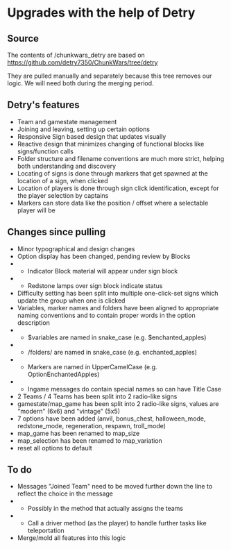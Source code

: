 # Upgrades with the help of Detry

## Source

The contents of /chunkwars_detry are based on https://github.com/detry7350/ChunkWars/tree/detry

They are pulled manually and separately because this tree removes our logic.
We will need both during the merging period.

## Detry's features

* Team and gamestate management
* Joining and leaving, setting up certain options
* Responsive Sign based design that updates visually
* Reactive design that minimizes changing of functional blocks like signs/function calls
* Folder structure and filename conventions are much more strict, helping both understanding and discovery
* Locating of signs is done through markers that get spawned at the location of a sign, when clicked
* Location of players is done through sign click identification, except for the player selection by captains
* Markers can store data like the position / offset where a selectable player will be

## Changes since pulling

* Minor typographical and design changes
* Option display has been changed, pending review by Blocks
* * Indicator Block material will appear under sign block
* * Redstone lamps over sign block indicate status
* Difficulty setting has been split into multiple one-click-set signs which update the group when one is clicked
* Variables, marker names and folders have been aligned to appropriate naming conventions and to contain proper words in the option description
* * $variables are named in snake_case (e.g. $enchanted_apples)
* * /folders/ are named in snake_case (e.g. enchanted_apples)
* * Markers are named in UpperCamelCase (e.g. OptionEnchantedApples)
* * Ingame messages do contain special names so can have Title Case
* 2 Teams / 4 Teams has been split into 2 radio-like signs
* gamestate/map_game has been split into 2 radio-like signs, values are "modern" (6x6) and "vintage" (5x5)
* 7 options have been added (anvil, bonus_chest, halloween_mode, redstone_mode, regeneration, respawn, troll_mode)
* map_game has been renamed to map_size
* map_selection has been renamed to map_variation
* reset all options to default

## To do

* Messages "Joined Team" need to be moved further down the line to reflect the choice in the message
* * Possibly in the method that actually assigns the teams
* * Call a driver method (as the player) to handle further tasks like teleportation
* Merge/mold all features into this logic